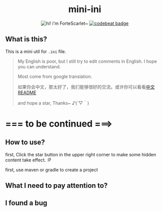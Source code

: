 <div align="center" style="text-align: center; margin:0 auto;">
<h1>mini-ini</h1>
<img alt="hi! i'm ForteScarlet~" src="https://img.shields.io/badge/Scarlet-Forte-green" />
<a href="https://codebeat.co/projects/github-com-fortescarlet-mini-ini-master"><img alt="codebeat badge" src="https://codebeat.co/badges/2380d6ed-4d5d-4e62-a7d6-79c77a9cbddb" /></a>
</div>


## What is this?
This is a mini util for `.ini` file.

>My English is poor, but I still try to edit comments in English. I hope you can understand.
> 
>Most come from google translation.
> 
>如果你会中文，那太好了，我们能够很好的交流。或许你可以看看[中文README](./README_CN.md)
> 
>and hope a star, Thanks~  ♪(´▽｀)

# === to be continued ===> 

## How to use?
first, Click the star button in the upper right corner to make some hidden content take effect. :P

first, use maven or gradle to create a project

## 
## What I need to pay attention to?
## I found a bug






